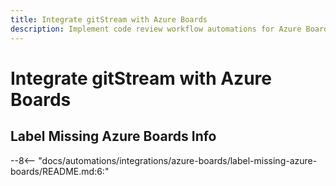 ```yaml
---
title: Integrate gitStream with Azure Boards
description: Implement code review workflow automations for Azure Boards.
---
```

# Integrate gitStream with Azure Boards

<a name="label-missing-azure-boards"></a>
## Label Missing Azure Boards Info
--8<-- "docs/automations/integrations/azure-boards/label-missing-azure-boards/README.md:6:"
